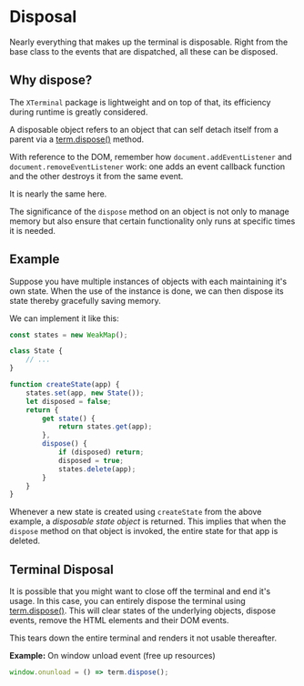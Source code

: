 # Disposal

Nearly everything that makes up the terminal is disposable. Right from the base class to the events that are dispatched, all these can be disposed.

## Why dispose?

The `XTerminal` package is lightweight and on top of that, its efficiency during runtime is greatly considered. 

A disposable object refers to an object that can self detach itself from a parent via a [term.dispose()](../api/index.md#term-dispose) method.

With reference to the DOM, remember how `document.addEventListener` and `document.removeEventListener` work: one adds an event callback function and the other destroys it from the same event.

It is nearly the same here.

The significance of the `dispose` method on an object is not only to manage memory but also ensure that certain functionality only runs at specific times it is needed.

## Example

Suppose you have multiple instances of objects with each maintaining it's own state. When the use of the instance is done, we can then dispose its state thereby gracefully saving memory.

We can implement it like this: 

```js
const states = new WeakMap();

class State {
    // ...
}

function createState(app) {
    states.set(app, new State());
    let disposed = false;
    return {
        get state() {
            return states.get(app);
        },
        dispose() {
            if (disposed) return;
            disposed = true;
            states.delete(app);
        }
    }
}
```

Whenever a new state is created using `createState` from the above example, a _disposable state object_ is returned. This implies that when the `dispose` method on that object is invoked, the entire state for that app is deleted.

## Terminal Disposal

It is possible that you might want to close off the terminal and end it's usage. In this case, you can entirely dispose the terminal using [term.dispose()](../api/index.md#term-dispose). This will clear states of the underlying objects, dispose events, remove the HTML elements and their DOM events. 

This tears down the entire terminal and renders it not usable thereafter. 

**Example:** On window unload event (free up resources)

```js
window.onunload = () => term.dispose();
```